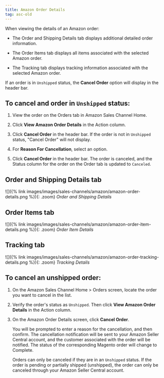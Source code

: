 ```yaml
---
title: Amazon Order Details
tag: asc-old
---
```



When viewing the details of an Amazon order:

- The Order and Shipping Details tab displays additional detailed order information.

- The Order Items tab displays all items associated with the selected Amazon order.

- The Tracking tab displays tracking information associated with the selected Amazon order.

If an order is in `Unshipped` status, the **Cancel Order** option will display in the header bar.

## To cancel and order in `Unshipped` status:

1. View the order on the Orders tab in Amazon Sales Channel Home.

1. Click **View Amazon Order Details** in the Action column.

1. Click **Cancel Order** in the header bar. If the order is not in `Unshipped` status, "Cancel Order" will not display.

1. For **Reason For Cancellation**, select an option.

1. Click **Cancel Order** in the header bar. The order is canceled, and the Status column for the order on the Order tab is updated to `Canceled`.


## Order and Shipping Details tab

![]({% link images/images/sales-channels/amazon/amazon-order-details.png %}){: .zoom}
_Order and Shipping Details_

## Order Items tab

![]({% link images/images/sales-channels/amazon/amazon-order-item-details.png %}){: .zoom}
_Order Item Details_

## Tracking tab

![]({% link images/images/sales-channels/amazon/amazon-order-tracking-details.png %}){: .zoom}
_Tracking Details_

## To cancel an unshipped order:

1. On the Amazon Sales Channel Home > Orders screen, locate the order you want to cancel in the list.

1. Verify the order's status as `Unshipped`. Then click **View Amazon Order Details** in the Action column.

1. On the Amazon Order Details screen, click **Cancel Order**.

   You will be prompted to enter a reason for the cancellation, and then confirm. The cancellation notification will be sent to your Amazon Seller Central account, and the customer associated with the order will be notified. The status of the corresponding Magento order will change to Complete.

   Orders can only be canceled if they are in an `Unshipped` status. If the order is pending or partially shipped (unshipped), the order can only be canceled through your Amazon Seller Central account.
